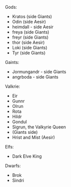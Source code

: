 Gods:
- Kratos (side Giants)
- Odin (side Aesir)
- heimdall - side Aesir
- freya (side Giants)
- freyr (side Giants)
- thor (side Aesir)
- Loki (side Giants)
- Tyr (side Giants)

Gaints:
- Jormungandr - side Giants
- angrboda - side Giants

Valkrie:
- Eir
- Gunnr
- Olrun
- Rota
- Hildr
- Gondul
- Sigrun, the Valkyrie Queen
- (Giants side)
- Hrist and Mist (Aesir)

Elfs:
- Dark Elve King

Dwarfs:
- Brok
- Sindri
